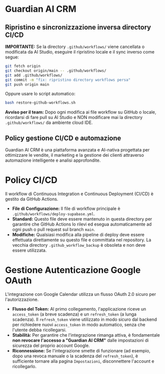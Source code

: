 
# Guardian AI CRM

## Ripristino e sincronizzazione inversa directory CI/CD

**IMPORTANTE:**
Se la directory `.github/workflows/` viene cancellata o modificata da AI Studio, eseguire il ripristino locale e il sync inverso come segue:

```bash
git fetch origin
git checkout origin/main -- .github/workflows/
git add .github/workflows/
git commit -m "fix: ripristino directory workflows persa"
git push origin main
```

Oppure usare lo script automatico:
```bash
bash restore-github-workflows.sh
```

**Avviso per il team:**
Dopo ogni modifica ai file workflow su GitHub o locale, ricordarsi di fare pull su AI Studio e NON modificare mai la directory `.github/workflows/` da ambiente cloud IDE.

## Policy gestione CI/CD e automazione

Guardian AI CRM è una piattaforma avanzata e AI-nativa progettata per ottimizzare le vendite, il marketing e la gestione dei clienti attraverso automazione intelligente e analisi approfondite.

# Policy CI/CD

Il workflow di Continuous Integration e Continuous Deployment (CI/CD) è gestito da GitHub Actions.

- **File di Configurazione:** Il file di workflow principale è `.github/workflows/deploy-supabase.yml`.
- **Standard:** Questo file deve essere mantenuto in questa directory per garantire che GitHub Actions lo rilevi ed esegua automaticamente ad ogni push o pull request sul branch `main`.
- **Modifiche:** Qualsiasi modifica alla pipeline di deploy deve essere effettuata direttamente su questo file e committata nel repository. La vecchia directory `.github_workflow_backup` è obsoleta e non deve essere utilizzata.

# Gestione Autenticazione Google OAuth

L'integrazione con Google Calendar utilizza un flusso OAuth 2.0 sicuro per l'autorizzazione.

- **Flusso del Token:** Al primo collegamento, l'applicazione riceve un `access_token` (a breve scadenza) e un `refresh_token` (a lunga scadenza). Il `refresh_token` viene utilizzato in modo sicuro dal backend per richiedere nuovi `access_token` in modo automatico, senza che l'utente debba ricollegarsi.
- **Stabilità:** Per garantire che l'integrazione rimanga attiva, è fondamentale **non revocare l'accesso a "Guardian AI CRM"** dalle impostazioni di sicurezza del proprio account Google.
- **Riconnessione:** Se l'integrazione smette di funzionare (ad esempio, dopo una revoca manuale o la scadenza del `refresh_token`), è sufficiente tornare alla pagina `Impostazioni`, disconnettere l'account e ricollegarlo.